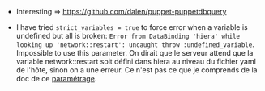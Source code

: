 * Interesting => https://github.com/dalen/puppet-puppetdbquery

* I have tried `strict_variables = true` to force error when
a variable is undefined but all is broken: `Error from DataBinding
'hiera' while looking up 'network::restart': uncaught throw
:undefined_variable`. Impossible to use this parameter.
On dirait que le serveur attend que la variable network::restart
soit défini dans hiera au niveau du fichier yaml de l'hôte,
sinon on a une erreur. Ce n'est pas ce que je comprends de la
doc de ce
[paramétrage](https://docs.puppetlabs.com/puppet/latest/reference/config_important_settings.html).



